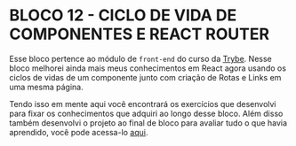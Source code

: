 # BLOCO 12 - CICLO DE VIDA DE COMPONENTES E REACT ROUTER

Esse bloco pertence ao módulo de `front-end` do curso da [Trybe](https://www.betrybe.com/). Nesse bloco melhorei ainda mais meus conhecimentos em React agora usando os ciclos de vidas de um componente junto com criação de Rotas e Links em uma mesma página.

Tendo isso em mente aqui você encontrará os exercí­cios que desenvolvi para fixar os conhecimentos que adquiri ao longo desse bloco. Além disso também desenvolvi o projeto ao final de bloco para avaliar tudo o que havia aprendido, você pode acessa-lo [aqui](https://github.com/tryber/sd-022-a-project-trybetunes/pull/173).
